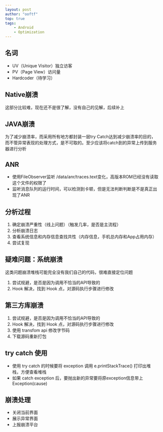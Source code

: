 ```yaml
---
layout: post
author: "ooftf"
top: true
tags:
    - Android
    - Optimization
---
```

## 名词
* UV（Unique Visitor）独立访客
* PV（Page View）访问量
* Hardcoder（待学习）

## Native崩溃
这部分比较难，现在还不是很了解，没有自己的见解，后续补上
## JAVA崩溃
为了减少崩溃率，而采用所有地方都封装一层try Catch达到减少崩溃率的目的，而不管异常表现的处理方式，是不可取的。至少应该将catch到的异常上传到服务器进行分析
## ANR
* 使用FileObserver监听 /data/anr/traces.text变化，高版本ROM已经没有读取这个文件的权限了
* 监听消息队列的运行时间，可以检测到卡顿，但是无法判断判断是不是真正出现了ANR

## 分析过程
1. 确定崩溃严重性（线上问题）（触发几率，是否是主流程）
2. 分析崩溃日志
3. 查看系统信息和内存信息查找共性（内存信息，手机总内存和App占用内存）
4. 尝试复现

## 疑难问题：系统崩溃
这类问题崩溃堆栈可能完全没有我们自己的代码，很难直接定位问题
1. 尝试规避，是否是因为调用不恰当的API导致的
2. Hook 解决，找到 Hook 点，对源码执行步骤进行修改

## 第三方库崩溃
1. 尝试规避，是否是因为调用不恰当的API导致的
2. Hook 解决，找到 Hook 点，对源码执行步骤进行修改
3. 使用 transfom api 修改字节码
4. 下载源码重新打包

## try catch 使用
* 使用 try catch 的时候要将 exception 调用 e.printStackTrace() 打印出堆栈，方便查看堆栈
* 如果 catch exception 后，要抛出新的异常要将原exception信息带上 Exception(cause)

## 崩溃处理
* 关闭当前界面
* 展示异常界面
* 上报崩溃平台











